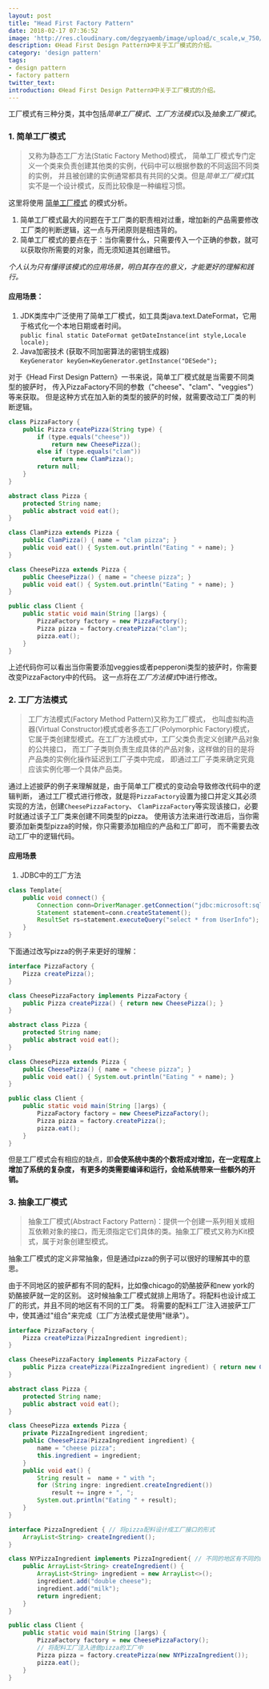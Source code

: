 ```yaml
---
layout: post
title: "Head First Factory Pattern"
date: 2018-02-17 07:36:52
image: 'http://res.cloudinary.com/degzyaemb/image/upload/c_scale,w_750/v1518871929/The_social_network4_vuj2um.png'
description: 《Head First Design Pattern》中关于工厂模式的介绍。
category: 'design pattern'
tags:
- design pattern
- factory pattern
twitter_text:
introduction: 《Head First Design Pattern》中关于工厂模式的介绍。
---
```


工厂模式有三种分类，其中包括*简单工厂模式*、*工厂方法模式*以及*抽象工厂模式*。
### 1. 简单工厂模式
> 又称为静态工厂方法(Static Factory Method)模式，
简单工厂模式专门定义一个类来负责创建其他类的实例，代码中可以根据参数的不同返回不同类的实例，
并且被创建的实例通常都具有共同的父类。但是*简单工厂模式*其实不是一个设计模式，反而比较像是一种编程习惯。

这里将使用
<a href="http://design-patterns.readthedocs.io/zh_CN/latest/creational_patterns/simple_factory.html">
简单工厂模式</a> 的模式分析。

1. 简单工厂模式最大的问题在于工厂类的职责相对过重，增加新的产品需要修改工厂类的判断逻辑，这一点与开闭原则是相违背的。
2. 简单工厂模式的要点在于：当你需要什么，只需要传入一个正确的参数，就可以获取你所需要的对象，而无须知道其创建细节。

*个人认为只有懂得该模式的应用场景，明白其存在的意义，才能更好的理解和践行。*
#### 应用场景：
1. JDK类库中广泛使用了简单工厂模式，如工具类java.text.DateFormat，它用于格式化一个本地日期或者时间。<br>
`public final static DateFormat getDateInstance(int style,Locale locale);`
2. Java加密技术 (获取不同加密算法的密钥生成器)<br>
`KeyGenerator keyGen=KeyGenerator.getInstance("DESede");`

对于《Head First Design Pattern》一书来说，简单工厂模式就是当需要不同类型的披萨时，
传入PizzaFactory不同的参数（"cheese"、"clam"、"veggies"）等来获取。
但是这种方式在加入新的类型的披萨的时候，就需要改动工厂类的判断逻辑。

```java
class PizzaFactory {
    public Pizza createPizza(String type) {
        if (type.equals("cheese"))
            return new CheesePizza();
        else if (type.equals("clam"))
            return new ClamPizza();
        return null;
    }
}

abstract class Pizza {
    protected String name;
    public abstract void eat();
}

class ClamPizza extends Pizza {
    public ClamPizza() { name = "clam pizza"; }
    public void eat() { System.out.println("Eating " + name); }
}

class CheesePizza extends Pizza {
    public CheesePizza() { name = "cheese pizza"; }
    public void eat() { System.out.println("Eating " + name); }
}

public class Client {
    public static void main(String []args) {
        PizzaFactory factory = new PizzaFactory();
        Pizza pizza = factory.createPizza("clam");
        pizza.eat();
    }
}

```

上述代码你可以看出当你需要添加veggies或者pepperoni类型的披萨时，你需要改变PizzaFactory中的代码。
这一点将在*工厂方法模式*中进行修改。

### 2. 工厂方法模式

> 工厂方法模式(Factory Method Pattern)又称为工厂模式，
也叫虚拟构造器(Virtual Constructor)模式或者多态工厂(Polymorphic Factory)模式，
它属于类创建型模式。在工厂方法模式中，工厂父类负责定义创建产品对象的公共接口，
而工厂子类则负责生成具体的产品对象，这样做的目的是将产品类的实例化操作延迟到工厂子类中完成，
即通过工厂子类来确定究竟应该实例化哪一个具体产品类。

通过上述披萨的例子来理解就是，由于简单工厂模式的变动会导致修改代码中的逻辑判断，
通过工厂模式进行修改，就是将`PizzaFactory`设置为接口并定义其必须实现的方法，创建`CheesePizzaFactory`、
`ClamPizzaFactory`等实现该接口，必要时就通过该子工厂类来创建不同类型的pizza。
使用该方法来进行改进后，当你需要添加新类型pizza的时候，你只需要添加相应的产品和工厂即可，
而不需要去改动工厂中的逻辑代码。

#### 应用场景

1. JDBC中的工厂方法

```java
class Template{
    public void connect() {
        Connection conn=DriverManager.getConnection("jdbc:microsoft:sqlserver://localhost:1433; DatabaseName=DB;user=sa;password=");
        Statement statement=conn.createStatement();
        ResultSet rs=statement.executeQuery("select * from UserInfo");
    }
}
```

下面通过改写pizza的例子来更好的理解：
```java
interface PizzaFactory {
    Pizza createPizza();
}

class CheesePizzaFactory implements PizzaFactory {
    public Pizza createPizza() { return new CheesePizza(); }
}

abstract class Pizza {
    protected String name;
    public abstract void eat();
}

class CheesePizza extends Pizza {
    public CheesePizza() { name = "cheese pizza"; }
    public void eat() { System.out.println("Eating " + name); }
}

public class Client {
    public static void main(String []args) {
        PizzaFactory factory = new CheesePizzaFactory();
        Pizza pizza = factory.createPizza();
        pizza.eat();
    }
}

```

但是工厂模式会有相应的缺点，即**会使系统中类的个数将成对增加，在一定程度上增加了系统的复杂度，
有更多的类需要编译和运行，会给系统带来一些额外的开销。**

### 3. 抽象工厂模式

> 抽象工厂模式(Abstract Factory Pattern)：提供一个创建一系列相关或相互依赖对象的接口，而无须指定它们具体的类。抽象工厂模式又称为Kit模式，属于对象创建型模式。

抽象工厂模式的定义非常抽象，但是通过pizza的例子可以很好的理解其中的意思。

由于不同地区的披萨都有不同的配料，比如像chicago的奶酪披萨和new york的奶酪披萨就一定的区别。
这时候抽象工厂模式就排上用场了。将配料也设计成工厂的形式，并且不同的地区有不同的工厂类。
将需要的配料工厂注入进披萨工厂中，使其通过"组合"来完成（工厂方法模式是使用"继承"）。

```java
interface PizzaFactory {
    Pizza createPizza(PizzaIngredient ingredient);
}

class CheesePizzaFactory implements PizzaFactory {
    public Pizza createPizza(PizzaIngredient ingredient) { return new CheesePizza(ingredient); }
}

abstract class Pizza {
    protected String name;
    public abstract void eat();
}

class CheesePizza extends Pizza {
    private PizzaIngredient ingredient;
    public CheesePizza(PizzaIngredient ingredient) {
        name = "cheese pizza";
        this.ingredient = ingredient;
    }
    public void eat() {
        String result =  name + " with ";
        for (String ingre: ingredient.createIngredient())
            result += ingre + ", ";
        System.out.println("Eating " + result);
    }
}

interface PizzaIngredient { // 将pizza配料设计成工厂接口的形式
    ArrayList<String> createIngredient();
}

class NYPizzaIngredient implements PizzaIngredient{ // 不同的地区有不同的配料
    public ArrayList<String> createIngredient() {
        ArrayList<String> ingredient = new ArrayList<>();
        ingredient.add("double cheese");
        ingredient.add("milk");
        return ingredient;
    }
}

public class Client {
    public static void main(String []args) {
        PizzaFactory factory = new CheesePizzaFactory();
        // 将配料工厂注入进做pizza的工厂中
        Pizza pizza = factory.createPizza(new NYPizzaIngredient());
        pizza.eat();
    }
}

```

